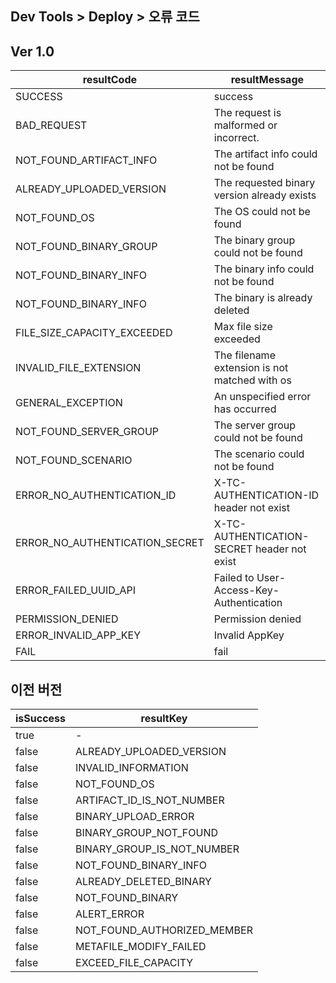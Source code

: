 ## Dev Tools > Deploy > 오류 코드

## Ver 1.0

| resultCode | resultMessage |
| --------- | --------- |
| SUCCESS | success|
| BAD_REQUEST | The request is malformed or incorrect. |
| NOT_FOUND_ARTIFACT_INFO | The artifact info could not be found |
| ALREADY_UPLOADED_VERSION | The requested binary version already exists |
| NOT_FOUND_OS | The OS could not be found |
| NOT_FOUND_BINARY_GROUP | The binary group could not be found |
| NOT_FOUND_BINARY_INFO | The binary info could not be found |
| NOT_FOUND_BINARY_INFO | The binary is already deleted |
| FILE_SIZE_CAPACITY_EXCEEDED | Max file size exceeded |
| INVALID_FILE_EXTENSION | The filename extension is not matched with os |
| GENERAL_EXCEPTION | An unspecified error has occurred |
| NOT_FOUND_SERVER_GROUP | The server group could not be found |
| NOT_FOUND_SCENARIO | The scenario could not be found |
| ERROR_NO_AUTHENTICATION_ID | X-TC-AUTHENTICATION-ID header not exist |
| ERROR_NO_AUTHENTICATION_SECRET | X-TC-AUTHENTICATION-SECRET header not exist |
| ERROR_FAILED_UUID_API | Failed to User-Access-Key-Authentication |
| PERMISSION_DENIED | Permission denied |
| ERROR_INVALID_APP_KEY | Invalid AppKey |
| FAIL | fail |

## 이전 버전

| isSuccess | resultKey |
| --------- | --------- |
| true | - |
| false | ALREADY_UPLOADED_VERSION |
| false | INVALID_INFORMATION |
| false | NOT_FOUND_OS |
| false | ARTIFACT_ID_IS_NOT_NUMBER |
| false | BINARY_UPLOAD_ERROR |
| false | BINARY_GROUP_NOT_FOUND |
| false | BINARY_GROUP_IS_NOT_NUMBER |
| false | NOT_FOUND_BINARY_INFO |
| false | ALREADY_DELETED_BINARY |
| false | NOT_FOUND_BINARY |
| false | ALERT_ERROR |
| false | NOT_FOUND_AUTHORIZED_MEMBER |
| false | METAFILE_MODIFY_FAILED |
| false | EXCEED_FILE_CAPACITY |
